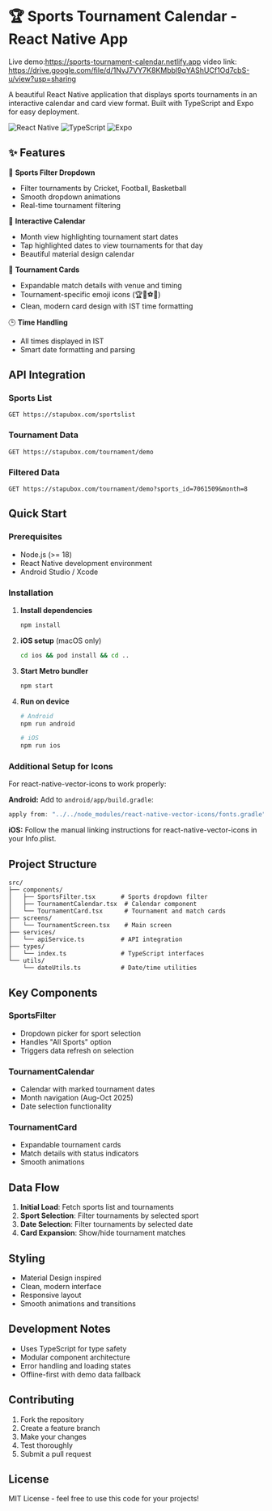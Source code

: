 # 🏆 Sports Tournament Calendar - React Native App

Live demo:https://sports-tournament-calendar.netlify.app
video link: https://drive.google.com/file/d/1NvJ7VY7K8KMbbl9qYAShUCf1Od7cbS-u/view?usp=sharing

A beautiful React Native application that displays sports tournaments in an interactive calendar and card view format. Built with TypeScript and Expo for easy deployment.

![React Native](https://img.shields.io/badge/React_Native-20232A?style=for-the-badge&logo=react&logoColor=61DAFB)
![TypeScript](https://img.shields.io/badge/TypeScript-007ACC?style=for-the-badge&logo=typescript&logoColor=white)
![Expo](https://img.shields.io/badge/Expo-1B1F23?style=for-the-badge&logo=expo&logoColor=white)

## ✨ Features

🏅 **Sports Filter Dropdown**
- Filter tournaments by Cricket, Football, Basketball
- Smooth dropdown animations
- Real-time tournament filtering

📅 **Interactive Calendar**
- Month view highlighting tournament start dates
- Tap highlighted dates to view tournaments for that day
- Beautiful material design calendar

🎯 **Tournament Cards**
- Expandable match details with venue and timing
- Tournament-specific emoji icons (🏆🥇⚽🏏)
- Clean, modern card design with IST time formatting

🕒 **Time Handling**
- All times displayed in IST
- Smart date formatting and parsing

## API Integration

### Sports List
```
GET https://stapubox.com/sportslist
```

### Tournament Data
```
GET https://stapubox.com/tournament/demo
```

### Filtered Data
```
GET https://stapubox.com/tournament/demo?sports_id=7061509&month=8
```

## Quick Start

### Prerequisites
- Node.js (>= 18)
- React Native development environment
- Android Studio / Xcode

### Installation

1. **Install dependencies**
   ```bash
   npm install
   ```

2. **iOS setup** (macOS only)
   ```bash
   cd ios && pod install && cd ..
   ```

3. **Start Metro bundler**
   ```bash
   npm start
   ```

4. **Run on device**
   ```bash
   # Android
   npm run android
   
   # iOS
   npm run ios
   ```

### Additional Setup for Icons

For react-native-vector-icons to work properly:

**Android:**
Add to `android/app/build.gradle`:
```gradle
apply from: "../../node_modules/react-native-vector-icons/fonts.gradle"
```

**iOS:**
Follow the manual linking instructions for react-native-vector-icons in your Info.plist.

## Project Structure

```
src/
├── components/
│   ├── SportsFilter.tsx       # Sports dropdown filter
│   ├── TournamentCalendar.tsx  # Calendar component
│   └── TournamentCard.tsx      # Tournament and match cards
├── screens/
│   └── TournamentScreen.tsx    # Main screen
├── services/
│   └── apiService.ts          # API integration
├── types/
│   └── index.ts               # TypeScript interfaces
└── utils/
    └── dateUtils.ts           # Date/time utilities
```

## Key Components

### SportsFilter
- Dropdown picker for sport selection
- Handles "All Sports" option
- Triggers data refresh on selection

### TournamentCalendar
- Calendar with marked tournament dates
- Month navigation (Aug-Oct 2025)
- Date selection functionality

### TournamentCard
- Expandable tournament cards
- Match details with status indicators
- Smooth animations

## Data Flow

1. **Initial Load**: Fetch sports list and tournaments
2. **Sport Selection**: Filter tournaments by selected sport
3. **Date Selection**: Filter tournaments by selected date
4. **Card Expansion**: Show/hide tournament matches

## Styling

- Material Design inspired
- Clean, modern interface
- Responsive layout
- Smooth animations and transitions

## Development Notes

- Uses TypeScript for type safety
- Modular component architecture
- Error handling and loading states
- Offline-first with demo data fallback

## Contributing

1. Fork the repository
2. Create a feature branch
3. Make your changes
4. Test thoroughly
5. Submit a pull request

## License

MIT License - feel free to use this code for your projects!
